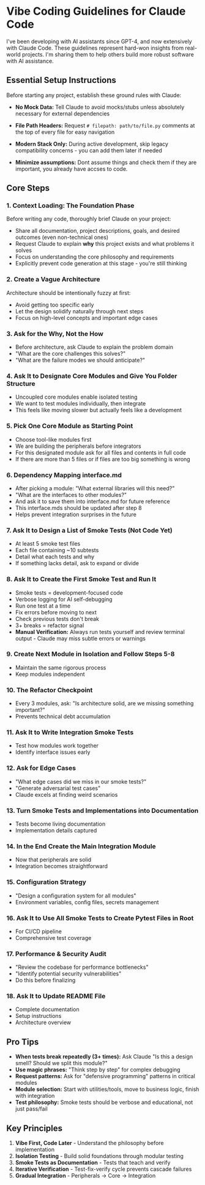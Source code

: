 # Vibe Coding Guidelines for Claude Code

I've been developing with AI assistants since GPT-4, and now extensively with Claude Code. These guidelines represent hard-won insights from real-world projects. I'm sharing them to help others build more robust software with AI assistance.

## Essential Setup Instructions

Before starting any project, establish these ground rules with Claude:

- **No Mock Data:** Tell Claude to avoid mocks/stubs unless absolutely necessary for external dependencies
- **File Path Headers:** Request `# filepath: path/to/file.py` comments at the top of every file for easy navigation
- **Modern Stack Only:** During active development, skip legacy compatibility concerns - you can add them later if needed

- **Minimize assumptions:** Dont assume things and check them if they are important, you already have accses to code.   

## Core Steps

### 1. Context Loading: The Foundation Phase

Before writing any code, thoroughly brief Claude on your project:

- Share all documentation, project descriptions, goals, and desired outcomes (even non-technical ones)
- Request Claude to explain **why** this project exists and what problems it solves
- Focus on understanding the core philosophy and requirements
- Explicitly prevent code generation at this stage - you're still thinking

### 2. Create a Vague Architecture

Architecture should be intentionally fuzzy at first:
- Avoid getting too specific early
- Let the design solidify naturally through next steps
- Focus on high-level concepts and important edge cases

### 3. Ask for the Why, Not the How

- Before architecture, ask Claude to explain the problem domain
- "What are the core challenges this solves?"
- "What are the failure modes we should anticipate?"

### 4. Ask It to Designate Core Modules and Give You Folder Structure

- Uncoupled core modules enable isolated testing
- We want to test modules individually, then integrate  
- This feels like moving slower but actually feels like a development

### 5. Pick One Core Module as Starting Point

- Choose tool-like modules first
- We are building the peripherals before integrators
- For this designated module ask for all files and contents in full code
- If there are more than 5 files or if files are too big something is wrong

### 6. Dependency Mapping interface.md

- After picking a module: "What external libraries will this need?"
- "What are the interfaces to other modules?"
- And ask it to save them into interface.md for future reference
- This interface.mds should be updated after step 8
- Helps prevent integration surprises in the future

### 7. Ask It to Design a List of Smoke Tests (Not Code Yet)

- At least 5 smoke test files
- Each file containing ~10 subtests
- Detail what each tests and why
- If something lacks detail, ask to expand or divide

### 8. Ask It to Create the First Smoke Test and Run It

- Smoke tests = development-focused code
- Verbose logging for AI self-debugging
- Run one test at a time
- Fix errors before moving to next
- Check previous tests don't break
- 3+ breaks = refactor signal
- **Manual Verification:** Always run tests yourself and review terminal output - Claude may miss subtle errors or warnings

### 9. Create Next Module in Isolation and Follow Steps 5-8

- Maintain the same rigorous process
- Keep modules independent

### 10. The Refactor Checkpoint

- Every 3 modules, ask: "Is architecture solid, are we missing something important?"
- Prevents technical debt accumulation

### 11. Ask It to Write Integration Smoke Tests

- Test how modules work together
- Identify interface issues early

### 12. Ask for Edge Cases

- "What edge cases did we miss in our smoke tests?"
- "Generate adversarial test cases"
- Claude excels at finding weird scenarios

### 13. Turn Smoke Tests and Implementations into Documentation

- Tests become living documentation
- Implementation details captured

### 14. In the End Create the Main Integration Module

- Now that peripherals are solid
- Integration becomes straightforward

### 15. Configuration Strategy

- "Design a configuration system for all modules"
- Environment variables, config files, secrets management

### 16. Ask It to Use All Smoke Tests to Create Pytest Files in Root

- For CI/CD pipeline
- Comprehensive test coverage

### 17. Performance & Security Audit

- "Review the codebase for performance bottlenecks"
- "Identify potential security vulnerabilities"
- Do this before finalizing

### 18. Ask It to Update README File

- Complete documentation
- Setup instructions
- Architecture overview

## Pro Tips

- **When tests break repeatedly (3+ times):** Ask Claude "Is this a design smell? Should we split this module?"
- **Use magic phrases:** "Think step by step" for complex debugging
- **Request patterns:** Ask for "defensive programming" patterns in critical modules
- **Module selection:** Start with utilities/tools, move to business logic, finish with integration
- **Test philosophy:** Smoke tests should be verbose and educational, not just pass/fail

## Key Principles

1. **Vibe First, Code Later** - Understand the philosophy before implementation
2. **Isolation Testing** - Build solid foundations through modular testing
3. **Smoke Tests as Documentation** - Tests that teach and verify
4. **Iterative Verification** - Test-fix-verify cycle prevents cascade failures
5. **Gradual Integration** - Peripherals → Core → Integration